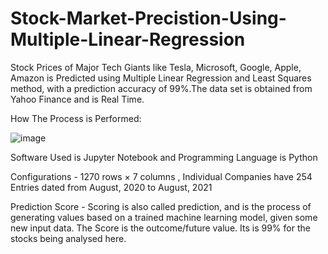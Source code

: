 # Stock-Market-Precistion-Using-Multiple-Linear-Regression

Stock Prices of Major Tech Giants like Tesla, Microsoft, Google, Apple, Amazon is Predicted using Multiple Linear Regression and Least Squares method, with a prediction accuracy of 99%.The data set is obtained from Yahoo Finance and is Real Time.

How The Process is Performed:



![image](https://user-images.githubusercontent.com/67979587/130528718-8dda1974-4271-4fb9-9b75-7b40f5766d2b.png)


Software Used is Jupyter Notebook and Programming Language is Python

Configurations - 1270 rows × 7 columns , Individual Companies have 254 Entries dated from August, 2020 to August, 2021

Prediction Score - Scoring is also called prediction, and is the process of generating values based on a trained machine learning model, given some new input data. The Score is the outcome/future value. Its is 99% for the stocks being analysed here.
